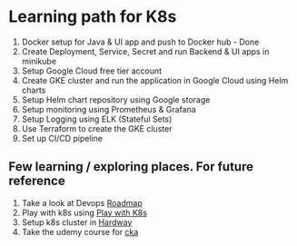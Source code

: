 # Learning path for K8s

1. Docker setup for Java & UI app and push to Docker hub - Done
2. Create Deployment, Service, Secret and run Backend & UI apps in minikube
3. Setup Google Cloud free tier account
4. Create GKE cluster and run the application in Google Cloud using Helm charts
5. Setup Helm chart repository using Google storage
6. Setup monitoring using Prometheus & Grafana
7. Setup Logging using ELK (Stateful Sets)
8. Use Terraform to create the GKE cluster
9. Set up CI/CD pipeline


## Few learning / exploring places. For future reference

1. Take a look at Devops [Roadmap](https://roadmap.sh/devops)
2. Play with k8s using [Play with K8s](https://labs.play-with-k8s.com/)
3. Setup k8s cluster in [Hardway](https://github.com/kelseyhightower/kubernetes-the-hard-way)
4. Take the udemy course for [cka](https://www.udemy.com/course/certified-kubernetes-administrator-with-practice-tests/)
